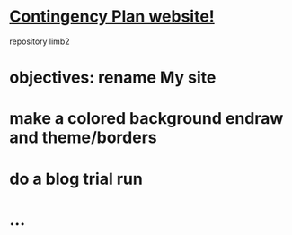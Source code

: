 # <a href="https://endraw.github.io/contingencyplan/index.html">Contingency Plan website!</a>

repository limb2

# objectives: rename My site<a/>
# make a colored background endraw and theme/borders<a/>
# do a blog trial run<a/>
# ...<a/>
